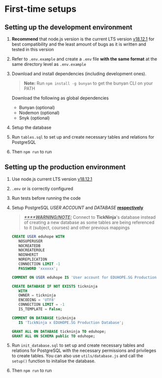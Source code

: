 # First-time setups

## Setting up the development environment

1. **Recommend** that node.js version is the current LTS version [v18.12.1](<https://nodejs.org/en/>)
for best compatibility and the least amount of bugs as it is written and tested in this version

2. Refer to `.env.example` and create a `.env` file **with the same format** at the same directory level
as `.env.example`

3. Download and install dependencies (including development ones).
   > **Note:** Run `npm install -g bunyan` to get the bunyan CLI on your PATH

   Download the following as global dependencies
   * Bunyan (optional)
   * Nodemon (optional)
   * Snyk (optional)

4. Setup the database

5. Run `tables.sql` to set up and create necessary tables and relations for PostgreSQL

6. Then `npm run` to run

## Setting up the production environment

1. Use node.js current LTS version [v18.12.1](<https://nodejs.org/en/>)

2. `.env` or is correctly configured

3. Run tests before running the code

4. Setup PostgreSQL *USER ACCOUNT* and *DATABASE* <u>**respectively**</u>
   > <b><u><i>****WARNING/NOTE:</i></u></b> Connect to **TickNinja**'s database instead of creating a new
   > database as some tables are being referenced to it (subject, courses)
   > and other previous mappings

   ```SQL
   CREATE USER eduhope WITH
      NOSUPERUSER
      NOCREATEDB
      NOCREATEROLE
      NOINHERIT
      NOREPLICATION
      CONNECTION LIMIT -1
      PASSWORD 'xxxxxx';

   COMMENT ON USER eduhope IS 'User account for EDUHOPE.SG Production Database';
   ```

   ```sql
   CREATE DATABASE IF NOT EXISTS tickninja
      WITH
      OWNER = tickninja
      ENCODING = 'UTF8'
      CONNECTION LIMIT = -1
      IS_TEMPLATE = False;

   COMMENT ON DATABASE tickninja
      IS 'TickNinja x EDUHOPE.SG Production Database';

   GRANT ALL ON DATABASE tickninja TO eduhope;
   GRANT ALL ON SCHEMA public TO eduhope;
   ```

5. Run `init_database.sql` to set up and create necessary tables and relations for PostgreSQL
with the necessary permissions and privileges to create tables.
You can also use `utils/database.js` and call the `setup()` function to initalise the database.

6. Then `npm run` to run
